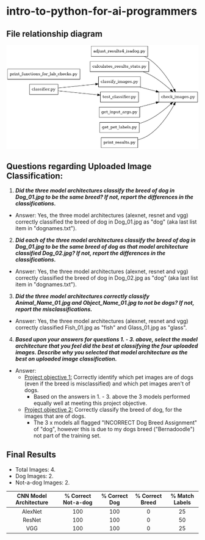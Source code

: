 # intro-to-python-for-ai-programmers
## File relationship diagram
<img src="python_files_uml_diagram.png">

## Questions regarding Uploaded Image Classification:

1. **_Did the three model architectures classify the breed of dog in Dog_01.jpg to be the same breed? If not, report the differences in the classifications._**
- Answer: Yes, the three model architectures (alexnet, resnet and vgg) correctly classified the breed of dog in Dog_01.jpg as "dog" (aka last list item in "dognames.txt").

2. **_Did each of the three model architectures classify the breed of dog in Dog_01.jpg to be the same breed of dog as that model architecture classified Dog_02.jpg? If not, report the differences in the classifications._**
- Answer: Yes, the three model architectures (alexnet, resnet and vgg) correctly classified the breed of dog in Dog_02.jpg as "dog" (aka last list item in "dognames.txt").

3. **_Did the three model architectures correctly classify Animal_Name_01.jpg and Object_Name_01.jpg to not be dogs? If not, report the misclassifications._**
- Answer: Yes, the three model architectures (alexnet, resnet and vgg) correctly classified Fish_01.jpg as "fish" and Glass_01.jpg as "glass".

4. **_Based upon your answers for questions 1. - 3. above, select the model architecture that you feel did the best at classifying the four uploaded images.
Describe why you selected that model architecture as the best on uploaded image classification._**
- Answer:
  - <ins>Project objective 1:</ins> Correctly identify which pet images are of dogs (even if the breed is misclassified) and which pet images aren't of dogs.
    - Based on the answers in 1. - 3. above the 3 models performed equally well at meeting this project objective.
  - <ins>Project objective 2:</ins> Correctly classify the breed of dog, for the images that are of dogs. 
    - The 3 x models all flagged "INCORRECT Dog Breed Assignment" of "dog", however this is due to my dogs breed ("Bernadoodle") not part of the training set.

## Final Results
- Total Images: 4.
- Dog Images: 2.
- Not-a-dog Images: 2.

| CNN Model Architecture | % Correct Not-a-dog | % Correct Dog | % Correct Breed | % Match Labels |
|:----------------------:|:-------------------:|:-------------:|:---------------:|:--------------:|
|        AlexNet         |         100         |      100      |        0        |       25       |
|         ResNet         |         100         |      100      |        0        |       50       |
|          VGG           |         100         |      100      |        0        |       25       |
